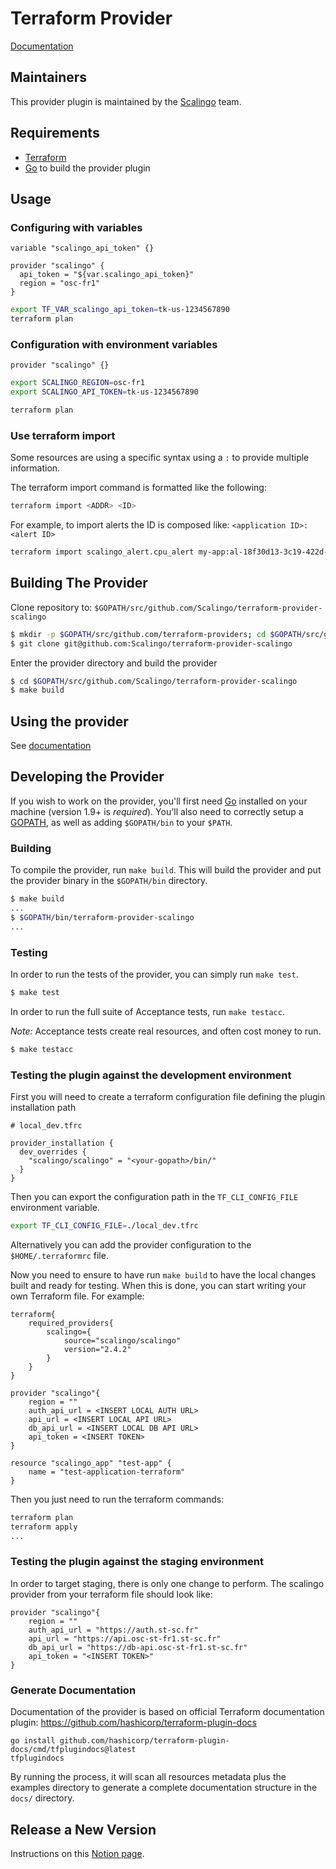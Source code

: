 # Terraform Provider

[Documentation](https://registry.terraform.io/providers/Scalingo/scalingo/latest/docs)

## Maintainers

This provider plugin is maintained by the [Scalingo](https://scalingo.com) team.

## Requirements

-	[Terraform](https://developer.hashicorp.com/terraform/downloads)
-	[Go](https://go.dev/doc/install) to build the provider plugin

## Usage

### Configuring with variables

```
variable "scalingo_api_token" {}

provider "scalingo" {
  api_token = "${var.scalingo_api_token}"
  region = "osc-fr1"
}
```

```bash
export TF_VAR_scalingo_api_token=tk-us-1234567890
terraform plan
```

### Configuration with environment variables

```
provider "scalingo" {}
```

```bash
export SCALINGO_REGION=osc-fr1
export SCALINGO_API_TOKEN=tk-us-1234567890

terraform plan
```

### Use terraform import

Some resources are using a specific syntax using a `:` to provide multiple information.

The terraform import command is formatted like the following:

```bash
terraform import <ADDR> <ID>
```

For example, to import alerts the ID is composed like: `<application ID>:<alert ID>`

```bash
terraform import scalingo_alert.cpu_alert my-app:al-18f30d13-3c19-422d-a0d6-6cdb254baeb7
```


## Building The Provider

Clone repository to: `$GOPATH/src/github.com/Scalingo/terraform-provider-scalingo`

```sh
$ mkdir -p $GOPATH/src/github.com/terraform-providers; cd $GOPATH/src/github.com/Scalingo
$ git clone git@github.com:Scalingo/terraform-provider-scalingo
```

Enter the provider directory and build the provider

```sh
$ cd $GOPATH/src/github.com/Scalingo/terraform-provider-scalingo
$ make build
```

## Using the provider

See [documentation](https://registry.terraform.io/providers/Scalingo/scalingo/latest/docs)

## Developing the Provider

If you wish to work on the provider, you'll first need
[Go](http://www.golang.org) installed on your machine (version 1.9+ is
*required*). You'll also need to correctly setup a
[GOPATH](http://golang.org/doc/code.html#GOPATH), as well as adding
`$GOPATH/bin` to your `$PATH`.

### Building

To compile the provider, run `make build`. This will build the provider and put
the provider binary in the `$GOPATH/bin` directory.

```sh
$ make build
...
$ $GOPATH/bin/terraform-provider-scalingo
...
```

### Testing

In order to run the tests of the provider, you can simply run `make test`.

```sh
$ make test
```

In order to run the full suite of Acceptance tests, run `make testacc`.

*Note:* Acceptance tests create real resources, and often cost money to run.

```sh
$ make testacc
```

### Testing the plugin against the development environment

First you will need to create a terraform configuration file defining the plugin installation path

```
# local_dev.tfrc

provider_installation {
  dev_overrides {
    "scalingo/scalingo" = "<your-gopath>/bin/"
  }
}
```

Then you can export the configuration path in the `TF_CLI_CONFIG_FILE` environment variable.

```sh
export TF_CLI_CONFIG_FILE=./local_dev.tfrc
```

Alternatively you can add the provider configuration to the `$HOME/.terraformrc` file.

Now you need to ensure to have run `make build` to have the local changes built and ready for testing.
When this is done, you can start writing your own Terraform file. For example:

```
terraform{
    required_providers{
        scalingo={
            source="scalingo/scalingo"
            version="2.4.2"
        }
    }
}

provider "scalingo"{
    region = ""
    auth_api_url = <INSERT LOCAL AUTH URL>
    api_url = <INSERT LOCAL API URL>
    db_api_url = <INSERT LOCAL DB API URL>
    api_token = <INSERT TOKEN>
}

resource "scalingo_app" "test-app" {
    name = "test-application-terraform"
}
```

Then you just need to run the terraform commands:
```sh
terraform plan
terraform apply
...
```

### Testing the plugin against the staging environment

In order to target staging, there is only one change to perform. The scalingo provider
from your terraform file should look like:

```
provider "scalingo"{
    region = ""
    auth_api_url = "https://auth.st-sc.fr"
    api_url = "https://api.osc-st-fr1.st-sc.fr"
    db_api_url = "https://db-api.osc-st-fr1.st-sc.fr"
    api_token = "<INSERT TOKEN>"
}

```

### Generate Documentation

Documentation of the provider is based on official Terraform documentation
plugin: https://github.com/hashicorp/terraform-plugin-docs

```
go install github.com/hashicorp/terraform-plugin-docs/cmd/tfplugindocs@latest
tfplugindocs
```

By running the process, it will scan all resources metadata plus the examples
directory to generate a complete documentation structure in the `docs/`
directory.

## Release a New Version

Instructions on this [Notion page](https://www.notion.so/scalingooriginal/New-Terraform-Provider-Release-40cd0af66b1f48148fb641ea138a22e5).
